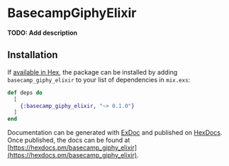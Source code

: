 # BasecampGiphyElixir

**TODO: Add description**

## Installation

If [available in Hex](https://hex.pm/docs/publish), the package can be installed
by adding `basecamp_giphy_elixir` to your list of dependencies in `mix.exs`:

```elixir
def deps do
  [
    {:basecamp_giphy_elixir, "~> 0.1.0"}
  ]
end
```

Documentation can be generated with [ExDoc](https://github.com/elixir-lang/ex_doc)
and published on [HexDocs](https://hexdocs.pm). Once published, the docs can
be found at [https://hexdocs.pm/basecamp_giphy_elixir](https://hexdocs.pm/basecamp_giphy_elixir).

